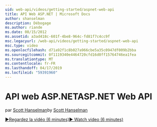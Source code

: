 ```yaml
---
uid: web-api/videos/getting-started/aspnet-web-api
title: API Web ASP.NET | Microsoft Docs
author: shanselman
description: Débogage
ms.author: riande
ms.date: 08/15/2012
ms.assetid: a3ad418c-601f-4be8-964c-fd81f7c4cc9f
msc.legacyurl: /web-api/videos/getting-started/aspnet-web-api
msc.type: video
ms.openlocfilehash: d71a92f1c8b027a966cbe5a35c0947df009b2bba
ms.sourcegitcommit: 0f1119340e4464720cfd16d0ff15764746ea1fea
ms.translationtype: MT
ms.contentlocale: fr-FR
ms.lasthandoff: 04/17/2019
ms.locfileid: "59391960"
---
```

# <a name="aspnet-web-api"></a><span data-ttu-id="5be70-103">API web ASP.NET</span><span class="sxs-lookup"><span data-stu-id="5be70-103">ASP.NET Web API</span></span>

<span data-ttu-id="5be70-104">par [Scott Hanselman](https://github.com/shanselman)</span><span class="sxs-lookup"><span data-stu-id="5be70-104">by [Scott Hanselman](https://github.com/shanselman)</span></span>

[<span data-ttu-id="5be70-105">&#9654;Regardez la vidéo (6 minutes)</span><span class="sxs-lookup"><span data-stu-id="5be70-105">&#9654; Watch video (6 minutes)</span></span>](https://channel9.msdn.com/Blogs/ASP-NET-Site-Videos/aspnet-web-api)
